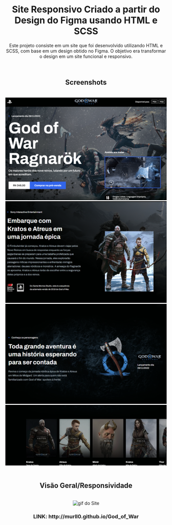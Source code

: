 <h1 align="center">Site Responsivo Criado a partir do Design do Figma usando HTML e SCSS</h1>

<p align="center">Este projeto consiste em um site que foi desenvolvido utilizando HTML e SCSS, com base em um design obtido no Figma. O objetivo era transformar o design em um site funcional e responsivo.
</p>

<br>

<h2 align="center">Screenshots</h2>
<br>

<div align="center">
 <img src="https://github.com/MURlL0/Portifolio/blob/0a7db947bcc398493dbb8989df6b7c022c4799a8/Figma/God_of_War/assets/img-md/image1.png" >
</div>

<div align="center">
 <img src="https://github.com/MURlL0/Portifolio/blob/8fdf36fee31cf6ab0c19041afd96abf920ed9033/Figma/God_of_War/assets/img-md/image2.png" alt="img2">
</div>

<div align="center">
 <img src="https://github.com/MURlL0/Portifolio/blob/8fdf36fee31cf6ab0c19041afd96abf920ed9033/Figma/God_of_War/assets/img-md/image3.png" alt="img3">
</div>

<div align="center">
 <img src="https://github.com/MURlL0/Portifolio/blob/8fdf36fee31cf6ab0c19041afd96abf920ed9033/Figma/God_of_War/assets/img-md/image4.png" alt="img4">
</div>

<br>

<h2 align="center">Visão Geral/Responsividade</h2>

<br>

<div align="center">
<img src="https://github.com/MURlL0/Portifolio/blob/5cc5e3e03ae2b2e10eed717650ac41964f19229c/Figma/God_of_War/assets/img-md/giphy.gif" alt="gif do Site" width="1012"> 
</div>


<h3 align="center">LINK: 
http://murll0.github.io/God_of_War
</h3>




